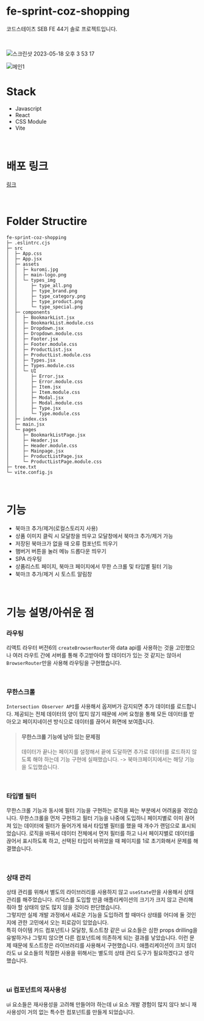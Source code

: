 # fe-sprint-coz-shopping

코드스테이츠 SEB FE 44기 솔로 프로젝트입니다.

<br>

![스크린샷 2023-05-18 오후 3 53 17](https://github.com/JeanneLee57/fe-sprint-coz-shopping/assets/122351417/d531b7c8-5ce5-48c1-80a6-2e793c4d3448)

![메인1](https://github.com/JeanneLee57/fe-sprint-coz-shopping/assets/122351417/c947785b-c528-4cc2-96d2-6041250533f3)

# Stack

- Javascript
- React
- CSS Module
- Vite

<br>

# 배포 링크

[링크](https://jeannelee57.github.io/fe-sprint-coz-shopping/)

<br>

# Folder Structire

```
fe-sprint-coz-shopping
├─ .eslintrc.cjs
├─ src
│  ├─ App.css
│  ├─ App.jsx
│  ├─ assets
│  │  ├─ kuromi.jpg
│  │  ├─ main-logo.png
│  │  └─ types_img
│  │     ├─ type_all.png
│  │     ├─ type_brand.png
│  │     ├─ type_category.png
│  │     ├─ type_product.png
│  │     └─ type_special.png
│  ├─ components
│  │  ├─ BookmarkList.jsx
│  │  ├─ BookmarkList.module.css
│  │  ├─ Dropdown.jsx
│  │  ├─ Dropdown.module.css
│  │  ├─ Footer.jsx
│  │  ├─ Footer.module.css
│  │  ├─ ProductList.jsx
│  │  ├─ ProductList.module.css
│  │  ├─ Types.jsx
│  │  ├─ Types.module.css
│  │  └─ UI
│  │     ├─ Error.jsx
│  │     ├─ Error.module.css
│  │     ├─ Item.jsx
│  │     ├─ Item.module.css
│  │     ├─ Modal.jsx
│  │     ├─ Modal.module.css
│  │     ├─ Type.jsx
│  │     └─ Type.module.css
│  ├─ index.css
│  ├─ main.jsx
│  └─ pages
│     ├─ BookmarkListPage.jsx
│     ├─ Header.jsx
│     ├─ Header.module.css
│     ├─ Mainpage.jsx
│     ├─ ProductListPage.jsx
│     └─ ProductListPage.module.css
├─ tree.txt
└─ vite.config.js

```

<br>

# 기능

- 북마크 추가/제거(로컬스토리지 사용)
- 상품 이미지 클릭 시 모달창을 띄우고 모달창에서 북마크 추가/제거 가능
- 저장된 북마크가 없을 때 오류 컴포넌트 띄우기
- 햄버거 버튼을 눌러 메뉴 드롭다운 띄우기
- SPA 라우팅
- 상품리스트 페이지, 북마크 페이지에서 무한 스크롤 및 타입별 필터 기능
- 북마크 추가/제거 시 토스트 알림창

<br>

# 기능 설명/아쉬운 점

### 라우팅

리액트 라우터 버전6의 `createBrowserRouter`와 data api를 사용하는 것을 고민했으나 여러 라우트 간에 서버를 통해 주고받아야 할 데이터가 있는 것 같지는 않아서 `BrowserRouter`만을 사용해 라우팅을 구현했습니다.

<br>

### 무한스크롤

`Intersection Observer API`를 사용해서 옵저버가 감지되면 추가 데이터를 로드합니다. 제공되는 전체 데이터의 양이 많지 않기 때문에 서버 요청을 통해 모든 데이터를 받아오고 페이지네이션 방식으로 데이터를 끊어서 화면에 보여줍니다.

> #### 무한스크롤 기능에 남아 있는 문제점
>
> 데이터가 끝나는 페이지를 설정해서 끝에 도달하면 추가로 데이터를 로드하지 않도록 해야 하는데 기능 구현에 실패했습니다. -> 북마크페이지에서는 해당 기능을 도입했습니다.

<br>

### 타입별 필터

무한스크롤 기능과 동시에 필터 기능을 구현하는 로직을 짜는 부분에서 어려움을 겪었습니다. 무한스크롤을 먼저 구현하고 필터 기능을 나중에 도입하니 페이지별로 이미 끊어져 있는 데이터에 필터가 들어가게 돼서 타입별 필터를 했을 때 개수가 랜덤으로 표시되었습니다. 로직을 바꿔서 데이터 전체에서 먼저 필터를 하고 나서 페이지별로 데이터를 끊어서 표시하도록 하고, 선택된 타입이 바뀌었을 때 페이지를 1로 초기화해서 문제를 해결했습니다.

<br>

### 상태 관리

상태 관리를 위해서 별도의 라이브러리를 사용하지 않고 `useState`만을 사용해서 상태 관리를 해주었습니다. 리덕스를 도입할 만큼 애플리케이션의 크기가 크지 않고 관리해 줘야 할 상태의 양도 많지 않을 것이라 판단했습니다.<br>
그렇지만 실제 개발 과정에서 새로운 기능을 도입하려 할 때마다 상태를 어디에 둘 것인지에 관한 고민에서 오는 피로감이 있었습니다.<br>
특히 아이템 카드 컴포넌트나 모달창, 토스트창 같은 ui 요소들은 심한 props drilling을 유발하거나 그렇지 않으면 다른 컴포넌트에 의존하게 되는 결과를 낳았습니다. 이런 문제 때문에 토스트창은 라이브러리를 사용해서 구현했습니다. 애플리케이션이 크지 않더라도 ui 요소들의 적절한 사용을 위해서는 별도의 상태 관리 도구가 필요하겠다고 생각했습니다.

<br>

### ui 컴포넌트의 재사용성

ui 요소들은 재사용성을 고려해 만들어야 하는데 ui 요소 개발 경험이 많지 않다 보니 재사용성이 거의 없는 특수한 컴포넌트를 만들게 되었습니다.
